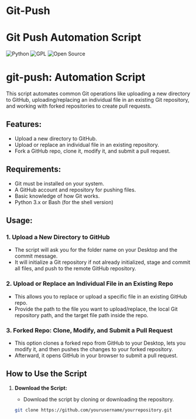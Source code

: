 # Git-Push
# Git Push Automation Script

![Python](https://img.shields.io/badge/Python-3.12.6-blue?logo=python&logoColor=yellow)
![GPL](https://img.shields.io/badge/License-GPL%20v3-blue.svg)
![Open Source](https://img.shields.io/badge/Open%20Source-Yes-green.svg)


# git-push: Automation Script

This script automates common Git operations like uploading a new directory to GitHub, uploading/replacing an individual file in an existing Git repository, and working with forked repositories to create pull requests.

## Features:
- Upload a new directory to GitHub.
- Upload or replace an individual file in an existing repository.
- Fork a GitHub repo, clone it, modify it, and submit a pull request.

## Requirements:
- Git must be installed on your system.
- A GitHub account and repository for pushing files.
- Basic knowledge of how Git works.
- Python 3.x or Bash (for the shell version)

## Usage:

### 1. Upload a New Directory to GitHub
- The script will ask you for the folder name on your Desktop and the commit message.
- It will initialize a Git repository if not already initialized, stage and commit all files, and push to the remote GitHub repository.

### 2. Upload or Replace an Individual File in an Existing Repo
- This allows you to replace or upload a specific file in an existing GitHub repo.
- Provide the path to the file you want to upload/replace, the local Git repository path, and the target file path inside the repo.

### 3. Forked Repo: Clone, Modify, and Submit a Pull Request
- This option clones a forked repo from GitHub to your Desktop, lets you modify it, and then pushes the changes to your forked repository.
- Afterward, it opens GitHub in your browser to submit a pull request.

## How to Use the Script

1. **Download the Script:**
   - Download the script by cloning or downloading the repository.

   ```bash
   git clone https://github.com/yourusername/yourrepository.git
